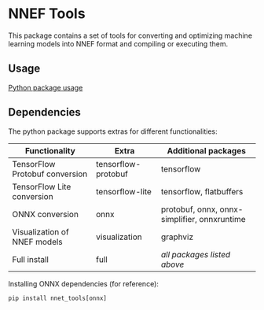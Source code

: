 # NNEF Tools

This package contains a set of tools for converting and optimizing machine learning models into NNEF format and compiling or executing them.

## Usage

[Python package usage](package_info.md)

## Dependencies

The python package supports extras for different functionalities:

| Functionality                  | Extra               | Additional packages                          |
|--------------------------------|---------------------|----------------------------------------------|
| TensorFlow Protobuf conversion | tensorflow-protobuf | tensorflow                                   |
| TensorFlow Lite conversion     | tensorflow-lite     | tensorflow, flatbuffers                      |
| ONNX conversion                | onnx                | protobuf, onnx, onnx-simplifier, onnxruntime |
| Visualization of NNEF models   | visualization       | graphviz                                     |
| Full install                   | full                | _all packages listed above_                  |

Installing ONNX dependencies (for reference):
```
pip install nnet_tools[onnx] 
```
